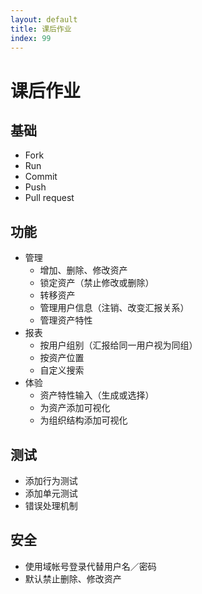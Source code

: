 ```yaml
---
layout: default
title: 课后作业
index: 99
---
```


# 课后作业

## 基础

* Fork
* Run
* Commit
* Push
* Pull request

## 功能

* 管理
	* 增加、删除、修改资产
	* 锁定资产（禁止修改或删除）
	* 转移资产
	* 管理用户信息（注销、改变汇报关系）
	* 管理资产特性
* 报表
	* 按用户组别（汇报给同一用户视为同组）
	* 按资产位置
	* 自定义搜索
* 体验
	* 资产特性输入（生成或选择）
	* 为资产添加可视化
	* 为组织结构添加可视化

## 测试

* 添加行为测试
* 添加单元测试
* 错误处理机制

## 安全

* 使用域帐号登录代替用户名／密码
* 默认禁止删除、修改资产
